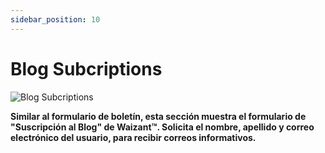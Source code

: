 ```yaml
---
sidebar_position: 10
---
```


# Blog Subcriptions

![Blog Subcriptions](/img/store-usuario/20.png)

**Similar al formulario de boletín, esta sección muestra el formulario de "Suscripción al Blog" de Waizant™. Solicita el nombre, apellido y correo electrónico del usuario, para recibir correos informativos.**

